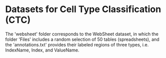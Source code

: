 # Datasets for Cell Type Classification (CTC)

The 'websheet' folder corresponds to the WebSheet dataset, in which the folder 'Files' includes a random selection of 50 tables (spreadsheets), and the 'annotations.txt' provides their labeled regions of three types, i.e. IndexName, Index, and ValueName.


